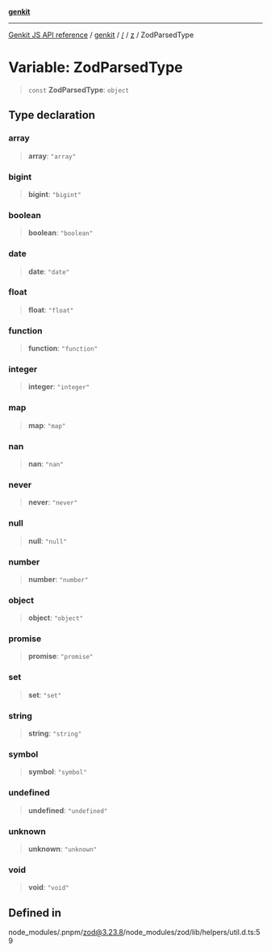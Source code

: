 [**genkit**](../../../README.md)

***

[Genkit JS API reference](../../../../README.md) / [genkit](../../../README.md) / [/](../../../README.md) / [z](../README.md) / ZodParsedType

# Variable: ZodParsedType

> `const` **ZodParsedType**: `object`

## Type declaration

### array

> **array**: `"array"`

### bigint

> **bigint**: `"bigint"`

### boolean

> **boolean**: `"boolean"`

### date

> **date**: `"date"`

### float

> **float**: `"float"`

### function

> **function**: `"function"`

### integer

> **integer**: `"integer"`

### map

> **map**: `"map"`

### nan

> **nan**: `"nan"`

### never

> **never**: `"never"`

### null

> **null**: `"null"`

### number

> **number**: `"number"`

### object

> **object**: `"object"`

### promise

> **promise**: `"promise"`

### set

> **set**: `"set"`

### string

> **string**: `"string"`

### symbol

> **symbol**: `"symbol"`

### undefined

> **undefined**: `"undefined"`

### unknown

> **unknown**: `"unknown"`

### void

> **void**: `"void"`

## Defined in

node\_modules/.pnpm/zod@3.23.8/node\_modules/zod/lib/helpers/util.d.ts:59
